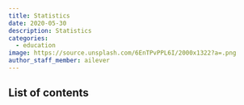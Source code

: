```yaml
---
title: Statistics
date: 2020-05-30
description: Statistics
categories:
  - education
image: https://source.unsplash.com/6EnTPvPPL6I/2000x1322?a=.png
author_staff_member: ailever
---
```


## List of contents

